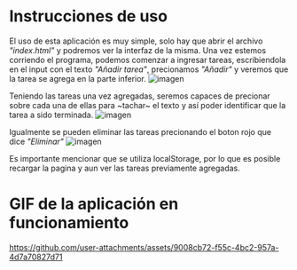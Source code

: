 # Instrucciones de uso
El uso de esta aplicación es muy simple, solo hay que abrir el archivo *"index.html"* y podremos ver la interfaz de la misma.
Una vez estemos corriendo el programa, podemos comenzar a ingresar tareas, escribiendola en el input con el texto *"Añadir tarea"*, precionamos *"Añadir"* y veremos que la tarea se agrega en la parte inferior.
![imagen](https://github.com/user-attachments/assets/8a1894de-b6c3-4c65-b315-5a12e17bf1ae)

Teniendo las tareas una vez agregadas, seremos capaces de precionar sobre cada una de ellas para ~tachar~ el texto y así poder identificar que la tarea a sido terminada.
![imagen](https://github.com/user-attachments/assets/b65d0a26-aee3-4a5d-93a3-d1eb1f66efd3)

Igualmente se pueden eliminar las tareas precionando el boton rojo que dice *"Eliminar"*
![imagen](https://github.com/user-attachments/assets/bcca41a8-7e67-4972-9fe4-145bdabbe776)

Es importante mencionar que se utiliza localStorage, por lo que es posible recargar la pagina y aun ver las tareas previamente agregadas.


# GIF de la aplicación en funcionamiento
https://github.com/user-attachments/assets/9008cb72-f55c-4bc2-957a-4d7a70827d71
